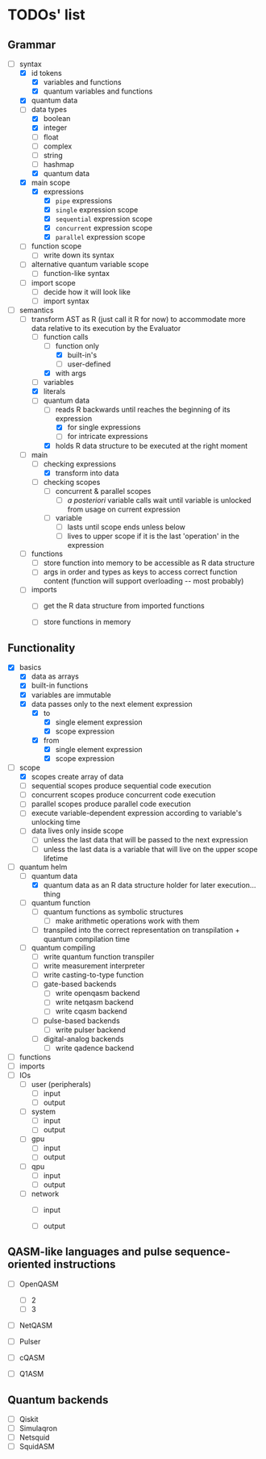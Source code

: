 # TODOs' list

## Grammar

- [ ] syntax
  - [x] id tokens
    - [x] variables and functions
    - [x] quantum variables and functions
  - [x] quantum data
  - [ ] data types
    - [x] boolean
    - [x] integer
    - [ ] float
    - [ ] complex
    - [ ] string
    - [ ] hashmap
    - [x] quantum data
  - [x] main scope
    - [x] expressions
      - [x] `pipe` expressions
      - [x] `single` expression scope
      - [x] `sequential` expression scope
      - [x] `concurrent` expression scope
      - [x] `parallel` expression scope
  - [ ] function scope
    - [ ] write down its syntax
  - [ ] alternative quantum variable scope
    - [ ] function-like syntax
  - [ ] import scope
    - [ ] decide how it will look like 
    - [ ] import syntax
- [ ] semantics
  - [ ] transform AST as R (just call it R for now) to accommodate more data relative to its execution by the Evaluator
    - [ ] function calls
      - [ ] function only
        - [x] built-in's
        - [ ] user-defined
      - [x] with args
    - [ ] variables
    - [x] literals
    - [ ] quantum data
      - [ ] reads R backwards until reaches the beginning of its expression
        - [x] for single expressions
        - [ ] for intricate expressions
      - [x] holds R data structure to be executed at the right moment
  - [ ] main
    - [ ] checking expressions
      - [x] transform into data
    - [ ] checking scopes
      - [ ] concurrent & parallel scopes
        - [ ] _a posteriori_ variable calls wait until variable is unlocked from usage on current expression
      - [ ] variable
        - [ ] lasts until scope ends unless below
        - [ ] lives to upper scope if it is the last 'operation' in the expression
  - [ ] functions
    - [ ] store function into memory to be accessible as R data structure
    - [ ] args in order and types as keys to access correct function content (function will support overloading -- most probably)
  - [ ] imports
    - [ ] get the R data structure from imported functions
    - [ ] store functions in memory
 

## Functionality

- [x] basics
  - [x] data as arrays
  - [x] built-in functions
  - [x] variables are immutable
  - [x] data passes only to the next element expression
    - [x] to
      - [x] single element expression
      - [x] scope expression
    - [x] from
      - [x] single element expression
      - [x] scope expression
- [ ] scope
  - [x] scopes create array of data
  - [ ] sequential scopes produce sequential code execution
  - [ ] concurrent scopes produce concurrent code execution
  - [ ] parallel scopes produce parallel code execution
  - [ ] execute variable-dependent expression according to variable's unlocking time
  - [ ] data lives only inside scope
    - [ ] unless the last data that will be passed to the next expression
    - [ ] unless the last data is a variable that will live on the upper scope lifetime
- [ ] quantum helm
  - [ ] quantum data
    - [x] quantum data as an R data structure holder for later execution... thing
  - [ ] quantum function
    - [ ] quantum functions as symbolic structures
      - [ ] make arithmetic operations work with them
    - [ ] transpiled into the correct representation on transpilation + quantum compilation time
  - [ ] quantum compiling
    - [ ] write quantum function transpiler
    - [ ] write measurement interpreter
    - [ ] write casting-to-type function
    - [ ] gate-based backends
      - [ ] write openqasm backend
      - [ ] write netqasm backend
      - [ ] write cqasm backend
    - [ ] pulse-based backends
      - [ ] write pulser backend
    - [ ] digital-analog backends
      - [ ] write qadence backend
- [ ] functions
- [ ] imports
- [ ] IOs
  - [ ] user (peripherals)
    - [ ] input
    - [ ] output
  - [ ] system
    - [ ] input
    - [ ] output
  - [ ] gpu
    - [ ] input
    - [ ] output
  - [ ] qpu
    - [ ] input
    - [ ] output
  - [ ] network
    - [ ] input
    - [ ] output


## QASM-like languages and pulse sequence-oriented instructions

- [ ] OpenQASM
  - [ ] 2
  - [ ] 3
- [ ] NetQASM
- [ ] Pulser
- [ ] cQASM
- [ ] Q1ASM


## Quantum backends

- [ ] Qiskit
- [ ] Simulaqron
- [ ] Netsquid
- [ ] SquidASM
